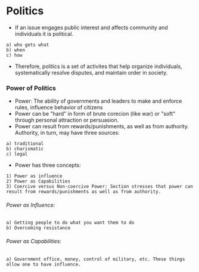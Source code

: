 # Politics
- If an issue engages public interest and affects community and individuals it is political.
```
a) who gets what
b) when
c) how
```
- Therefore, politics is a set of activites that help organize individuals, systematically resolve disputes, and maintain order in society.

### Power of Politics
- Power: The ability of governments and leaders to make and enforce rules, influence behavior of citizens
- Power can be "hard" in form of brute corecion (like war) or "soft" through personal attraction or persuasion.
- Power can result from rewards/punishments, as well as from authority. Authority, in turn, may have three sources:
```
a) traditional
b) charismatic
c) legal
```
- Power has three concepts:
``` 
1) Power as influence
2) Power as Capabilities
3) Coercive versus Non-coercive Power: Section stresses that power can result from rewards/punishments as well as from authority.
```
###### Power as Influence:
```
a) Getting people to do what you want them to do
b) Overcoming resistance
```
###### Power as Capabilities:
```
a) Government office, money, control of military, etc. These things allow one to have influence.
```
